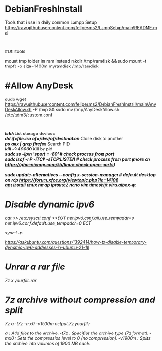 # DebianFreshInstall
Tools that i use in daily common
Lampp Setup
https://raw.githubusercontent.com/felipesms2/LampSetup/main/README.md

<br>

#Util tools

mount tmp folder im ram instead
  mkdir /tmp/ramdisk  &&  sudo mount -t tmpfs -o size=1400m myramdisk /tmp/ramdisk
  
# #Allow AnyDesk

sudo wget https://raw.githubusercontent.com/felipesms2/DebianFreshInstall/main/AnyDeskAllow.sh -P /tmp && sudo mv /tmp/AnyDeskAllow.sh /etc/gdm3/custom.conf

<br>

<b><i> lsbk </b></i> List storage devices <br>
<b><i> dd if=file.iso of=/dev/of/destination </b></i> Clone disk to another <br>
<b><i> ps aux | grep firefox </b></i> Search PID <br>
<b><i> kill -9 40600 </b></i> Kill by pid <br>
<b><i> sudo ss -lptn 'sport = :80' # check process from port  <br>
<b><i> sudo lsof -nP -iTCP -sTCP:LISTEN # check process from port (more on https://phoenixnap.com/kb/linux-check-open-ports)  <br>
<br><i>sudo update-alternatives --config x-session-manager # default desktop on rdp https://forum.xfce.org/viewtopic.php?id=14108<i></b>
<br><i>apt install tmux nmap iproute2 nano vim timeshift virtualbox-qt<i></b>


# Disable dynamic ipv6

cat >> /etc/sysctl.conf <<EOT
net.ipv6.conf.all.use_tempaddr=0
net.ipv6.conf.default.use_tempaddr=0
EOT

sysctl -p

https://askubuntu.com/questions/1392414/how-to-disable-temporary-dynamic-ipv6-addresses-in-ubuntu-21-10

# Unrar a rar file

7z x yourfile.rar

# 7z archive without compression and split

 7z a -t7z -mx0 -v1900m output.7z yourfile

 a : Add files to the archive.
-t7z : Specifies the archive type (7z format).
-mx0 : Sets the compression level to 0 (no compression).
-v1900m : Splits the archive into volumes of 1900 MB each.
